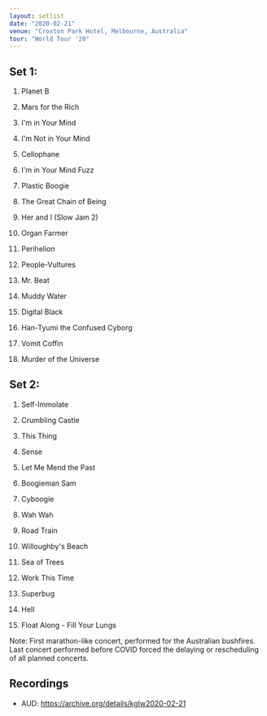 ```yaml
---
layout: setlist
date: "2020-02-21"
venue: "Croxton Park Hotel, Melbourne, Australia"
tour: "World Tour '20"
---
```



## Set 1:

 1. Planet B

 2. Mars for the Rich

 3. I'm in Your Mind

 4. I'm Not in Your Mind

 5. Cellophane

 6. I'm in Your Mind Fuzz

 7. Plastic Boogie

 8. The Great Chain of Being

 9. Her and I (Slow Jam 2)

10. Organ Farmer

11. Perihelion

12. People-Vultures

13. Mr. Beat

14. Muddy Water

15. Digital Black

16. Han-Tyumi the Confused Cyborg

17. Vomit Coffin

18. Murder of the Universe

## Set 2:

 1. Self-Immolate

 2. Crumbling Castle

 3. This Thing

 4. Sense

 5. Let Me Mend the Past

 6. Boogieman Sam

 7. Cyboogie

 8. Wah Wah

 9. Road Train

10. Willoughby's Beach

11. Sea of Trees

12. Work This Time

13. Superbug

14. Hell

15. Float Along - Fill Your Lungs

Note: First marathon-like concert, performed for the Australian bushfires.
Last concert performed before COVID forced the delaying or rescheduling of all planned concerts.


## Recordings

* AUD: https://archive.org/details/kglw2020-02-21
